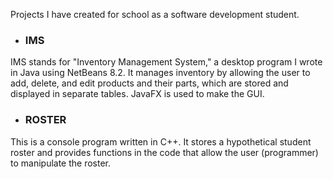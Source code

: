 Projects I have created for school as a software development student.


- ### IMS

IMS stands for "Inventory Management System," a desktop program I wrote in Java using NetBeans 8.2. It manages inventory by allowing the user to add, delete, and edit products and their parts, which are stored and displayed in separate tables. JavaFX is used to make the GUI.

- ### ROSTER

This is a console program written in C++. It stores a hypothetical student roster and provides functions in the code that allow the user (programmer) to manipulate the roster.




